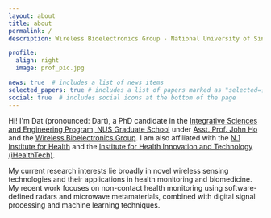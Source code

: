 ```yaml
---
layout: about
title: about
permalink: /
description: Wireless Bioelectronics Group - National University of Singapore (NUS)

profile:
  align: right
  image: prof_pic.jpg

news: true  # includes a list of news items
selected_papers: true # includes a list of papers marked as "selected={true}"
social: true  # includes social icons at the bottom of the page
---
```


Hi! I'm Dat (pronounced: Dart), a PhD candidate in the [Integrative Sciences and Engineering Program, NUS Graduate School](https://isep.nus.edu.sg) under [Asst. Prof. John Ho](https://scholar.google.com.sg/citations?user=Uw83cL4AAAAJ&hl=en) and the [Wireless Bioelectronics Group](https://www.ece.nus.edu.sg/stfpage/hsyj/index.html). I am also affiliated with the [N.1 Institute for Health](https://n1labs.org/) and the [Institute for Health Innovation and Technology (iHealthTech)](https://ihealthtech.nus.edu.sg/).

My current research interests lie broadly in novel wireless sensing technologies and their applications in health monitoring and biomedicine. My recent work focuses on non-contact health monitoring using software-defined radars and microwave metamaterials, combined with digital signal processing and machine learning techniques.
